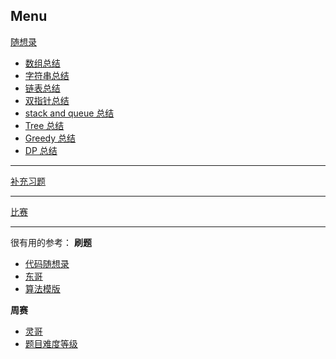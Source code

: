 ## Menu


[随想录](https://github.com/Logenleedev/--Data-Structure-and-Algorithm/tree/master/foundation)
- [数组总结](https://github.com/Logenleedev/--Data-Structure-and-Algorithm/blob/master/foundation/Array/Note.md)
- [字符串总结](https://github.com/Logenleedev/--Data-Structure-and-Algorithm/blob/master/foundation/String/Note.md)
- [链表总结](https://github.com/Logenleedev/--Data-Structure-and-Algorithm/blob/master/foundation/LinkedList/Note.md)
- [双指针总结](https://github.com/Logenleedev/--Data-Structure-and-Algorithm/blob/master/foundation/Double_Pointer/Note.md)
- [stack and queue 总结](https://github.com/Logenleedev/--Data-Structure-and-Algorithm/blob/master/foundation/Stack_and_Queue/Note.md)
- [Tree 总结](https://github.com/Logenleedev/--Data-Structure-and-Algorithm/blob/master/foundation/Tree/Note.md)
- [Greedy 总结](https://github.com/Logenleedev/--Data-Structure-and-Algorithm/blob/master/foundation/Greedy/Note.md)
- [DP 总结](https://github.com/Logenleedev/--Data-Structure-and-Algorithm/tree/master/foundation/DP)

***
[补充习题](https://github.com/Logenleedev/--Data-Structure-and-Algorithm/tree/master/Extra)

*** 
[比赛](https://github.com/Logenleedev/--Data-Structure-and-Algorithm/tree/master/Contest)

***
很有用的参考：
**刷题**
- [代码随想录](https://github.com/youngyangyang04/leetcode-master)
- [东哥](https://labuladong.gitee.io/algo/)
- [算法模版](https://github.com/dashidhy/algorithm-pattern-python)

**周赛**
- [灵哥](https://space.bilibili.com/206214/)
- [题目难度等级](https://zerotrac.github.io/leetcode_problem_rating/#/)